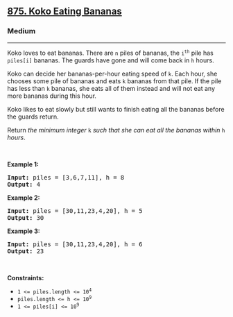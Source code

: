 <h2><a href="https://leetcode.com/problems/koko-eating-bananas/?envType=problem-list-v2&envId=27s5e9a1">875. Koko Eating Bananas</a></h2><h3>Medium</h3><hr><p>Koko loves to eat bananas. There are <code>n</code> piles of bananas, the <code>i<sup>th</sup></code> pile has <code>piles[i]</code> bananas. The guards have gone and will come back in <code>h</code> hours.</p>

<p>Koko can decide her bananas-per-hour eating speed of <code>k</code>. Each hour, she chooses some pile of bananas and eats <code>k</code> bananas from that pile. If the pile has less than <code>k</code> bananas, she eats all of them instead and will not eat any more bananas during this hour.</p>

<p>Koko likes to eat slowly but still wants to finish eating all the bananas before the guards return.</p>

<p>Return <em>the minimum integer</em> <code>k</code> <em>such that she can eat all the bananas within</em> <code>h</code> <em>hours</em>.</p>

<p>&nbsp;</p>
<p><strong class="example">Example 1:</strong></p>

<pre>
<strong>Input:</strong> piles = [3,6,7,11], h = 8
<strong>Output:</strong> 4
</pre>

<p><strong class="example">Example 2:</strong></p>

<pre>
<strong>Input:</strong> piles = [30,11,23,4,20], h = 5
<strong>Output:</strong> 30
</pre>

<p><strong class="example">Example 3:</strong></p>

<pre>
<strong>Input:</strong> piles = [30,11,23,4,20], h = 6
<strong>Output:</strong> 23
</pre>

<p>&nbsp;</p>
<p><strong>Constraints:</strong></p>

<ul>
	<li><code>1 &lt;= piles.length &lt;= 10<sup>4</sup></code></li>
	<li><code>piles.length &lt;= h &lt;= 10<sup>9</sup></code></li>
	<li><code>1 &lt;= piles[i] &lt;= 10<sup>9</sup></code></li>
</ul>
